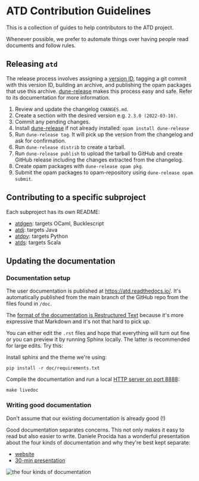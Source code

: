 ATD Contribution Guidelines
==

This is a collection of guides to help contributors to the ATD
project.

Whenever possible, we prefer to automate things over having people
read documents and follow rules.

Releasing `atd`
--

The release process involves assigning a
[version ID](https://semver.org/), tagging a git commit with this
version ID, building an archive, and publishing the opam packages that
use this archive.
[dune-release](https://github.com/ocamllabs/dune-release) makes this
process easy and safe. Refer to its documentation for more information.

1. Review and update the changelog `CHANGES.md`.
2. Create a section with the desired version e.g. `2.3.0
   (2022-03-10)`.
3. Commit any pending changes.
4. Install [dune-release](https://github.com/ocamllabs/dune-release)
   if not already installed:
   `opam install dune-release`
5. Run `dune-release tag`. It will pick up the version from the
   changelog and ask for confirmation.
6. Run `dune-release distrib` to create a tarball.
7. Run `dune-release publish` to upload the tarball to GitHub and
   create GitHub release including the changes extracted from the
   changelog.
8. Create opam packages with `dune-release opam pkg`.
9. Submit the opam packages to opam-repository using
   `dune-release opam submit`.

Contributing to a specific subproject
--

Each subproject has its own README:

* [atdgen](atdgen): targets OCaml, Bucklescript
* [atdj](atdj): targets Java
* [atdpy](atdpy): targets Python
* [atds](atds): targets Scala

Updating the documentation
--

### Documentation setup

The user documentation is published at https://atd.readthedocs.io/.
It's automatically published from the main branch of the GitHub repo
from the files found in `/doc`.

The [format of the documentation is Restructured
Text](https://thomas-cokelaer.info/tutorials/sphinx/rest_syntax.html#restructured-text-rest-and-sphinx-cheatsheet)
because it's more expressive that Markdown and it's not that hard to
pick up.

You can either edit the `.rst` files and hope that everything will
turn out fine or you can preview it by running Sphinx locally. The
latter is recommended for large edits. Try this:

Install sphinx and the theme we're using:
```
pip install -r doc/requirements.txt
```

Compile the documentation and run a local
[HTTP server on port 8888](http://0.0.0.0:8888):
```
make livedoc
```

### Writing good documentation

Don't assume that our existing documentation is already good (!)

Good documentation separates concerns. This not only makes it easy
to read but also easier to write.
Daniele Procida has a wonderful presentation about the four kinds of
documentation and why they're best kept separate:

* [website](https://documentation.divio.com/)
* [30-min presentation](https://www.youtube.com/watch?v=t4vKPhjcMZg)

![the four kinds of documentation](https://user-images.githubusercontent.com/343265/153692997-07752757-2227-4ba7-b53f-e5e85a71e71a.png)
